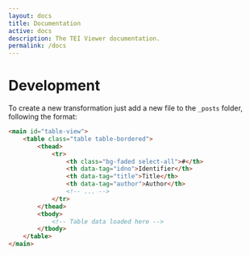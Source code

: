 ```yaml
---
layout: docs
title: Documentation
active: docs
description: The TEI Viewer documentation.
permalink: /docs
---
```


# Development

To create a new transformation just add a new file to the `_posts` folder,
following the format:

```html
<main id="table-view">
    <table class="table table-bordered">
        <thead>
            <tr>
                <th class="bg-faded select-all">#</th>
                <th data-tag="idno">Identifier</th>
                <th data-tag="title">Title</th>
                <th data-tag="author">Author</th>
                <!-- ... -->
            </tr>
        </thead>
        <tbody>
            <!-- Table data loaded here -->
        </tbody>
    </table>
</main>
```
